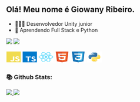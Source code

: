 
## Olá! Meu nome é Giowany Ribeiro.

 

 - 👨🏻‍💻 Desenvolvedor Unity junior
 - 🤖 Aprendendo Full Stack e Python

<div> 
<a href="https://www.linkedin.com/in/jeangregolon" target="_blank"><img src="https://img.shields.io/badge/-LinkedIn-%230077B5?style=for-the-badge&logo=linkedin&logoColor=white" target="_blank"></a> 
  <a href = "mailto:jean.gregolon@gmail.com"><img src="https://img.shields.io/badge/-Gmail-%23333?style=for-the-badge&logo=gmail&logoColor=white" target="_blank"></a>
</div>

<div style="display: inline_block"><br>
  <img align="center" alt="Js" height="30" width="40" src="https://raw.githubusercontent.com/devicons/devicon/master/icons/javascript/javascript-plain.svg">
  <img align="center" alt="Ts" height="30" width="40" src="https://raw.githubusercontent.com/devicons/devicon/master/icons/typescript/typescript-plain.svg">
  <img align="center" alt="React" height="30" width="40" src="https://raw.githubusercontent.com/devicons/devicon/master/icons/react/react-original.svg">
  <img align="center" alt="HTML" height="30" width="40" src="https://raw.githubusercontent.com/devicons/devicon/master/icons/html5/html5-original.svg">
  <img align="center" alt="CSS" height="30" width="40" src="https://raw.githubusercontent.com/devicons/devicon/master/icons/css3/css3-original.svg">
  <img align="center" alt="Python" height="30" width="40" src="https://raw.githubusercontent.com/devicons/devicon/master/icons/python/python-original.svg">
</div> 

##

<h3> 📚 Github Stats: <br></h3>
  
<div>
  <a href="[https://github.com/jeangregolon](https://github.com/jeangregolon)"> 
  <img height="170em" src="https://github-readme-stats.vercel.app/api?username=jeangregolon&show_icons=true&theme=dark&include_all_commits=true&count_private=true"/>
  <img height="150em" src="https://github-readme-stats.vercel.app/api/top-langs/?username=jeangregolon&layout=compact&langs_count=16&theme=dark"/>
</div>
